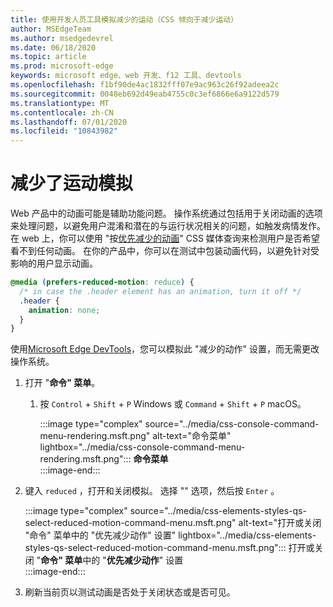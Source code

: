 ```yaml
---
title: 使用开发人员工具模拟减少的运动（CSS 倾向于减少运动）
author: MSEdgeTeam
ms.author: msedgedevrel
ms.date: 06/18/2020
ms.topic: article
ms.prod: microsoft-edge
keywords: microsoft edge、web 开发、f12 工具、devtools
ms.openlocfilehash: f1bf90de4ac1832fff07e9ac963c26f92adeea2c
ms.sourcegitcommit: 0048eb692d49eab4755c0c3ef6866e6a9122d579
ms.translationtype: MT
ms.contentlocale: zh-CN
ms.lasthandoff: 07/01/2020
ms.locfileid: "10843982"
---
```

# 减少了运动模拟  

Web 产品中的动画可能是辅助功能问题。  操作系统通过包括用于关闭动画的选项来处理问题，以避免用户混淆和潜在的与运行状况相关的问题，如触发病情发作。  在 web 上，你可以使用 "按[优先减少的动画][MDNPrefersReducedMotion]" CSS 媒体查询来检测用户是否希望看不到任何动画。  在你的产品中，你可以在测试中包装动画代码，以避免针对受影响的用户显示动画。  

```css
@media (prefers-reduced-motion: reduce) {
  /* in case the .header element has an animation, turn it off */
  .header {
    animation: none;
  }
}
```  

使用[Microsoft Edge DevTools][DevtoolsGuideChromiumMain]，您可以模拟此 "减少的动作" 设置，而无需更改操作系统。  

1.  打开 "**命令" 菜单**。  
    1.  按 `Control` + `Shift` + `P` Windows 或 `Command` + `Shift` + `P` macOS。  
        
        :::image type="complex" source="../media/css-console-command-menu-rendering.msft.png" alt-text="命令菜单" lightbox="../media/css-console-command-menu-rendering.msft.png":::
           **命令菜单**  
        :::image-end:::   
        
1.  键入 `reduced` ，打开和关闭模拟。  选择 "" 选项，然后按 `Enter` 。  
    
    :::image type="complex" source="../media/css-elements-styles-qs-select-reduced-motion-command-menu.msft.png" alt-text="打开或关闭 "命令" 菜单中的 "优先减少动作" 设置" lightbox="../media/css-elements-styles-qs-select-reduced-motion-command-menu.msft.png":::
       打开或关闭 "**命令" 菜单**中的 "**优先减少动作**" 设置  
    :::image-end:::  
    
1.  刷新当前页以测试动画是否处于关闭状态或是否可见。  
    
<!-- image links -->  

[ImageCommandMenu]: /microsoft-edge/devtools-guide-chromium/media/css-console-command-menu-rendering.msft.png "图1：命令菜单"  
[ImageToggleReducedMotionFromCommandMenu]: /microsoft-edge/devtools-guide-chromium/media/css-elements-styles-qs-select-reduced-motion-command-menu.msft.png "图2：切换从命令调色板缩小运动"

<!-- links -->  

[DevtoolsGuideChromiumMain]: ../../devtools-guide-chromium.md "Microsoft Edge （Chromium）开发人员工具 Microsoft |Microsoft 文档"  

[MDNPrefersReducedMotion]: https://developer.mozilla.org/en-US/docs/Web/CSS/@media/prefers-reduced-motion "首选-减少-运动 |MDN"  
